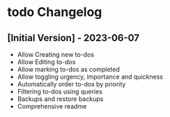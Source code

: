 # todo Changelog

## [Initial Version] - 2023-06-07

- Allow Creating new to-dos
- Allow Editing to-dos
- Allow marking to-dos as completed
- Allow toggling urgency, importance and quickness
- Automatically order to-dos by priority
- Filtering to-dos using queries
- Backups and restore backups
- Comprehensive readme